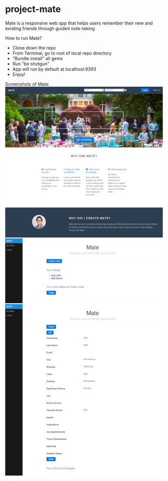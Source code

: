 # project-mate

Mate is a responsive web app that helps users remember their new and existing friends through guided note-taking

How to run Mate?
- Clone down the repo
- From Terminal, go to root of local repo directory
- "Bundle install" all gems
- Run "be shotgun"
- App will run by default at localhost:9393
- Enjoy!

Screenshots of Mate:
![alt tag](https://github.com/suntorytime/project-mate/blob/master/public/mate1.png)
![alt tag](https://github.com/suntorytime/project-mate/blob/master/public/mate2.png)
![alt tag](https://github.com/suntorytime/project-mate/blob/master/public/mate3.png)
